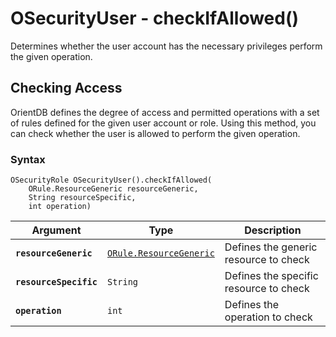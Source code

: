 
# OSecurityUser - checkIfAllowed()

Determines whether the user account has the necessary privileges perform the given operation.

## Checking Access

OrientDB defines the degree of access and permitted operations with a set of rules defined for the given user account or role.  Using this method, you can check whether the user is allowed to perform the given operation.

### Syntax

```
OSecurityRole OSecurityUser().checkIfAllowed(
	ORule.ResourceGeneric resourceGeneric,
	String resourceSpecific,
	int operation)
```

| Argument | Type | Description |
|---|---|---|
| **`resourceGeneric`** | [`ORule.ResourceGeneric`](../ORule.md) | Defines the generic resource to check |
| **`resourceSpecific`** | `String` | Defines the specific resource to check |
| **`operation`** | `int` | Defines the operation to check |


